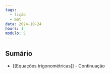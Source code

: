 ```yaml
---
tags:
  - lição
  - mat
data: 2024-10-24
hours: 1
modulo: 5
---
```


## Sumário
- [[Equações trigonométricas]] - Continuação
